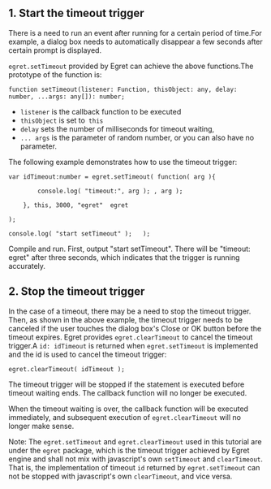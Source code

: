 ## 1. Start the timeout trigger

There is a need to run an event after running for a certain period of time.For example, a dialog box needs to automatically disappear a few seconds after certain prompt is displayed.

`egret.setTimeout` provided by Egret can achieve the above functions.The prototype of the function is:

```
function setTimeout(listener: Function, thisObject: any, delay: number, ...args: any[]): number;
```

* `listener` is the callback function to be executed
* `thisObject` is set to` this`
* `delay` sets the number of milliseconds for timeout waiting,
* `... args` is the parameter of random number, or you can also have no parameter.

The following example demonstrates how to use the timeout trigger:

```
var idTimeout:number = egret.setTimeout( function( arg ){

        console.log( "timeout:", arg );	, arg );

    }, this, 3000, "egret"	egret

);

console.log( "start setTimeout" );	 );
```

Compile and run. First, output "start setTimeout". There will be "timeout: egret" after three seconds, which indicates that the trigger is running accurately.

## 2. Stop the timeout trigger

In the case of a timeout, there may be a need to stop the timeout trigger. Then, as shown in the above example, the timeout trigger needs to be canceled if the user touches the dialog box's Close or OK button before the timeout expires. Egret provides `egret.clearTimeout` to cancel the timeout trigger.A `id: idTimeout` is returned when `egret.setTimeout` is implemented and the id is used to cancel the timeout trigger:

```
egret.clearTimeout( idTimeout );
```

The timeout trigger will be stopped if the statement is executed before timeout waiting ends. The callback function will no longer be executed.

When the timeout waiting is over, the callback function will be executed immediately, and subsequent execution of `egret.clearTimeout` will no longer make sense.

Note: The `egret.setTimeout` and `egret.clearTimeout` used in this tutorial are under the `egret` package, which is the timeout trigger achieved by Egret engine and shall not mix with javascript's own `setTimeout` and `clearTimeout`. That is, the implementation of timeout `id` returned by `egret.setTimeout` can not be stopped with javascript's own `clearTimeout`, and vice versa.
